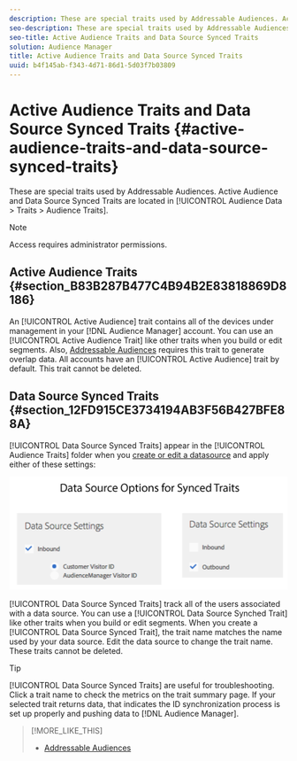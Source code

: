 ```yaml
---
description: These are special traits used by Addressable Audiences. Active Audience and Data Source Synced Traits are located in Audience Data > Traits > Audience Traits.
seo-description: These are special traits used by Addressable Audiences. Active Audience and Data Source Synced Traits are located in Audience Data > Traits > Audience Traits.
seo-title: Active Audience Traits and Data Source Synced Traits
solution: Audience Manager
title: Active Audience Traits and Data Source Synced Traits
uuid: b4f145ab-f343-4d71-86d1-5d03f7b03809
---
```


# Active Audience Traits and Data Source Synced Traits {#active-audience-traits-and-data-source-synced-traits}

These are special traits used by Addressable Audiences. Active Audience and Data Source Synced Traits are located in [!UICONTROL Audience Data > Traits > Audience Traits].

>[!NOTE]
>
>Access requires administrator permissions.

## Active Audience Traits {#section_B83B287B477C4B94B2E83818869D8186}

An [!UICONTROL Active Audience] trait contains all of the devices under management in your [!DNL Audience Manager] account. You can use an [!UICONTROL Active Audience Trait] like other traits when you build or edit segments. Also, [Addressable Audiences](../../features/addressable-audiences.md#concept_8E0BAEF0978F4968B21482E79E601889) requires this trait to generate overlap data. All accounts have an [!UICONTROL Active Audience] trait by default. This trait cannot be deleted.

## Data Source Synced Traits {#section_12FD915CE3734194AB3F56B427BFE88A}

[!UICONTROL Data Source Synced Traits] appear in the [!UICONTROL Audience Traits] folder when you [create or edit a datasource](../../features/manage-datasources.md#concept_3B7696B3EC77416492D3B99EBD79EA44) and apply either of these settings:

![](assets/datasource_synced.png)

[!UICONTROL Data Source Synced Traits] track all of the users associated with a data source. You can use a [!UICONTROL Data Source Synched Trait] like other traits when you build or edit segments. When you create a [!UICONTROL Data Source Synced Trait], the trait name matches the name used by your data source. Edit the data source to change the trait name. These traits cannot be deleted.

>[!TIP]
>
>[!UICONTROL Data Source Synced Traits] are useful for troubleshooting. Click a trait name to check the metrics on the trait summary page. If your selected trait returns data, that indicates the ID synchronization process is set up properly and pushing data to [!DNL Audience Manager].

>[!MORE_LIKE_THIS]
>
>* [Addressable Audiences](../../features/addressable-audiences.md#concept_8E0BAEF0978F4968B21482E79E601889)
